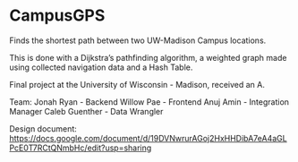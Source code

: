 # CampusGPS
Finds the shortest path between two UW-Madison Campus locations. 

This is done with a Dijkstra’s pathfinding algorithm, a weighted graph made using collected navigation data and a Hash Table.

Final project at the University of Wisconsin - Madison, received an A.

Team:
Jonah Ryan - Backend
Willow Pae - Frontend
Anuj Amin - Integration Manager
Caleb Guenther - Data Wrangler

Design document: https://docs.google.com/document/d/19DVNwrurAGoj2HxHHDibA7eA4aGLPcE0T7RCtQNmbHc/edit?usp=sharing



